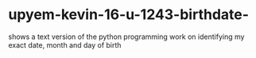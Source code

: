 # upyem-kevin-16-u-1243-birthdate-
shows a text version of the python programming work on identifying my exact date, month and day of birth
